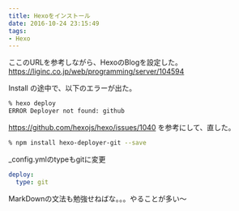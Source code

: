 ```yaml
---
title: Hexoをインストール
date: 2016-10-24 23:15:49
tags: 
- Hexo
---
```

ここのURLを参考しながら、HexoのBlogを設定した。
	https://liginc.co.jp/web/programming/server/104594

Install の途中で、以下のエラーが出た。

``` bash
% hexo deploy
ERROR Deployer not found: github
```
https://github.com/hexojs/hexo/issues/1040 を参考にして、直した。

``` bash
% npm install hexo-deployer-git --save
```

_config.ymlのtypeもgitに変更
``` _config.yml
deploy:
  type: git
```


MarkDownの文法も勉強せねばな。。。やることが多い〜
